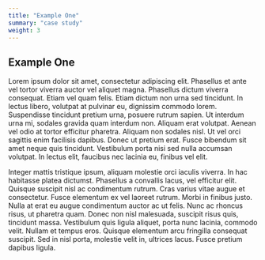 ```yaml
---
title: "Example One"
summary: "case study"
weight: 3
---
```


## Example One

Lorem ipsum dolor sit amet, consectetur adipiscing elit. Phasellus et ante vel tortor viverra auctor vel aliquet magna. Phasellus dictum viverra consequat. Etiam vel quam felis. Etiam dictum non urna sed tincidunt. In lectus libero, volutpat at pulvinar eu, dignissim commodo lorem. Suspendisse tincidunt pretium urna, posuere rutrum sapien. Ut interdum urna mi, sodales gravida quam interdum non. Aliquam erat volutpat. Aenean vel odio at tortor efficitur pharetra. Aliquam non sodales nisl. Ut vel orci sagittis enim facilisis dapibus. Donec ut pretium erat. Fusce bibendum sit amet neque quis tincidunt. Vestibulum porta nisi sed nulla accumsan volutpat. In lectus elit, faucibus nec lacinia eu, finibus vel elit.

Integer mattis tristique ipsum, aliquam molestie orci iaculis viverra. In hac habitasse platea dictumst. Phasellus a convallis lacus, vel efficitur elit. Quisque suscipit nisl ac condimentum rutrum. Cras varius vitae augue et consectetur. Fusce elementum ex vel laoreet rutrum. Morbi in finibus justo. Nulla at erat eu augue condimentum auctor ac ut felis. Nunc ac rhoncus risus, ut pharetra quam. Donec non nisl malesuada, suscipit risus quis, tincidunt massa. Vestibulum quis ligula aliquet, porta nunc lacinia, commodo velit. Nullam et tempus eros. Quisque elementum arcu fringilla consequat suscipit. Sed in nisl porta, molestie velit in, ultrices lacus. Fusce pretium dapibus ligula.